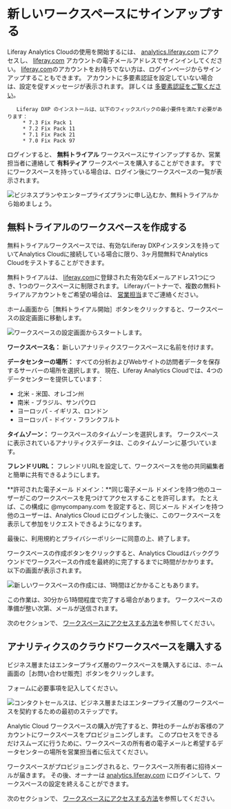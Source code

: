 # 新しいワークスペースにサインアップする

Liferay Analytics Cloudの使用を開始するには、 [analytics.liferay.com](https://analytics.liferay.com) にアクセスし、 [liferay.com](https://www.liferay.com) アカウントの電子メールアドレスでサインインしてください。 [liferay.com](https://www.liferay.com)のアカウントをお持ちでない方は、ログインページからサインアップすることもできます。 アカウントに多要素認証を設定していない場合は、設定を促すメッセージが表示されます。 詳しくは [多要素認証をご覧ください](./multi-factor-authentication.md)。

```important::
   Liferay DXP のインストールは、以下のフィックスパックの最小要件を満たす必要があります：
     * 7.3 Fix Pack 1
     * 7.2 Fix Pack 11
     * 7.1 Fix Pack 21
     * 7.0 Fix Pack 97
```

ログインすると、 **無料トライアル** ワークスペースにサインアップするか、営業担当者に連絡して **有料ティア** ワークスペースを購入することができます。 すでにワークスペースを持っている場合は、ログイン後にワークスペースの一覧が表示されます。

![ビジネスプランやエンタープライズプランに申し込むか、無料トライアルから始めましょう。](signing-up-for-a-new-workspace/images/01.png)

## 無料トライアルのワークスペースを作成する

無料トライアルワークスペースでは、有効なLiferay DXPインスタンスを持っていてAnalytics Cloudに接続している場合に限り、3ヶ月間無料でAnalytics Cloudをテストすることができます。

無料トライアルは、 [liferay.com](https://www.liferay.com)に登録された有効なEメールアドレス1つにつき、1つのワークスペースに制限されます。 Liferayパートナーで、複数の無料トライアルアカウントをご希望の場合は、 [営業担当](mailto:sales@liferay.com)までご連絡ください。

ホーム画面から［無料トライアル開始］ボタンをクリックすると、ワークスペースの設定画面に移動します。

![ワークスペースの設定画面からスタートします。](signing-up-for-a-new-workspace/images/02.png)

**ワークスペース名：** 新しいアナリティクスワークスペースに名前を付けます。

**データセンターの場所：** すべての分析およびWebサイトの訪問者データを保存するサーバーの場所を選択します。 現在、Liferay Analytics Cloudでは、4つのデータセンターを提供しています：

* 北米 - 米国、オレゴン州
* 南米 - ブラジル、サンパウロ
* ヨーロッパ - イギリス、ロンドン
* ヨーロッパ - ドイツ・フランクフルト

**タイムゾーン：** ワークスペースのタイムゾーンを選択します。 ワークスペースに表示されているアナリティクスデータは、このタイムゾーンに基づいています。

**フレンドリURL：** フレンドリURLを設定して、ワークスペースを他の共同編集者と簡単に共有できるようにします。

**許可された電子メール ドメイン：**同じ電子メール ドメインを持つ他のユーザーがこのワークスペースを見つけてアクセスすることを許可します。 たとえば、この構成に @mycompany.com を設定すると、同じメール ドメインを持つ他のユーザーは、Analytics Cloud にログインした後に、このワークスペースを表示して参加をリクエストできるようになります。

最後に、利用規約とプライバシーポリシーに同意の上、終了します。

ワークスペースの作成ボタンをクリックすると、Analytics Cloudはバックグラウンドでワークスペースの作成を最終的に完了するまでに時間がかかります。 以下の画面が表示されます。

![新しいワークスペースの作成には、1時間ほどかかることもあります。](signing-up-for-a-new-workspace/images/03.png)

この作業は、30分から1時間程度で完了する場合があります。 ワークスペースの準備が整い次第、メールが送信されます。

次のセクションで、 [ワークスペースにアクセスする方法](./accessing-your-workspace.md)を参照してください。

## アナリティクスのクラウドワークスペースを購入する

ビジネス層またはエンタープライズ層のワークスペースを購入するには、ホーム画面の［お問い合わせ販売］ボタンをクリックします。

フォームに必要事項を記入してください。

![コンタクトセールスは、ビジネス層またはエンタープライズ層のワークスペースを契約するための最初のステップです。](signing-up-for-a-new-workspace/images/04.png)

Analytic Cloud ワークスペースの購入が完了すると、弊社のチームがお客様のアカウントにワークスペースをプロビジョニングします。 このプロセスをできるだけスムーズに行うために、ワークスペースの所有者の電子メールと希望するデータセンターの場所を営業担当者に伝えてください。

ワークスペースがプロビジョニングされると、ワークスペース所有者に招待メールが届きます。 その後、オーナーは [analytics.liferay.com](https://analytics.liferay.com) にログインして、ワークスペースの設定を終えることができます。

次のセクションで、 [ワークスペースにアクセスする方法](./accessing-your-workspace.md)を参照してください。 
